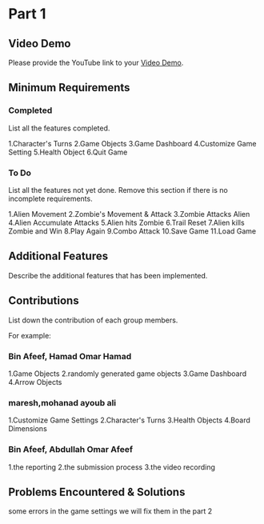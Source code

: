 # Part 1

## Video Demo

Please provide the YouTube link to your [Video Demo](https://youtu.be/ttU7o7_ozFs).

## Minimum Requirements

### Completed

List all the features completed.

1.Character's Turns
2.Game Objects
3.Game Dashboard
4.Customize Game Setting
5.Health Object
6.Quit Game

### To Do

List all the features not yet done. Remove this section if there is no incomplete requirements.

1.Alien Movement
2.Zombie's Movement & Attack
3.Zombie Attacks Alien
4.Alien Accumulate Attacks
5.Alien hits Zombie
6.Trail Reset
7.Alien kills Zombie and Win
8.Play Again
9.Combo Attack
10.Save Game
11.Load Game



## Additional Features

Describe the additional features that has been implemented.

## Contributions

List down the contribution of each group members.

For example:

### Bin Afeef, Hamad Omar Hamad

1.Game Objects
2.randomly generated game objects
3.Game Dashboard
4.Arrow Objects

### maresh,mohanad ayoub ali

1.Customize Game Settings
2.Character's Turns
3.Health Objects
4.Board Dimensions

### Bin Afeef, Abdullah Omar Afeef

1.the reporting 
2.the submission process
3.the video recording

## Problems Encountered & Solutions

some errors in the game settings we will fix them in the part 2